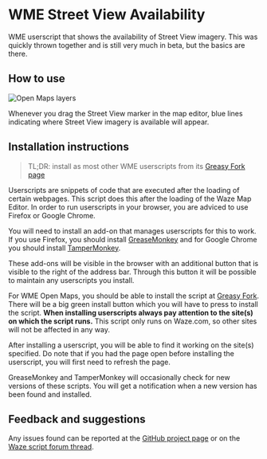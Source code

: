 # WME Street View Availability
WME userscript that shows the availability of Street View imagery. This was quickly thrown together and is still very much in beta, but the basics are there.

## How to use

![Open Maps layers](https://tomputtemans.com/waze-scripts/images/StreetView-drag.jpg)

Whenever you drag the Street View marker in the map editor, blue lines indicating where Street View imagery is available will appear.

## Installation instructions

> TL;DR: install as most other WME userscripts from its [Greasy Fork page](https://greasyfork.org/scripts/17112-wme-street-view-availability)

Userscripts are snippets of code that are executed after the loading of certain webpages. This script does this after the loading of the Waze Map Editor. In order to run userscripts in your browser, you are adviced to use Firefox or Google Chrome.

You will need to install an add-on that manages userscripts for this to work. If you use Firefox, you should install [GreaseMonkey](https://addons.mozilla.org/firefox/addon/greasemonkey/) and for Google Chrome you should install [TamperMonkey](https://chrome.google.com/webstore/detail/tampermonkey/dhdgffkkebhmkfjojejmpbldmpobfkfo).

These add-ons will be visible in the browser with an additional button that is visible to the right of the address bar. Through this button it will be possible to maintain any userscripts you install.

For WME Open Maps, you should be able to install the script at [Greasy Fork](https://greasyfork.org/scripts/17112-wme-street-view-availability). There will be a big green install button which you will have to press to install the script.
__When installing userscripts always pay attention to the site(s) on which the script runs.__ This script only runs on Waze.com, so other sites will not be affected in any way.

After installing a userscript, you will be able to find it working on the site(s) specified. Do note that if you had the page open before installing the userscript, you will first need to refresh the page.

GreaseMonkey and TamperMonkey will occasionally check for new versions of these scripts. You will get a notification when a new version has been found and installed.

## Feedback and suggestions

Any issues found can be reported at the [GitHub project page](https://github.com/Glodenox/wme-streetviewavailability/issues) or on the [Waze script forum thread](https://www.waze.com/forum/viewtopic.php?f=819&t=180148).
